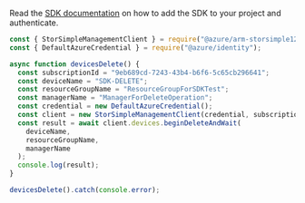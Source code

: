 Read the [SDK documentation](https://github.com/Azure/azure-sdk-for-js/blob/%40azure%2Farm-storsimple1200series_2.0.1/sdk/storsimple1200series/arm-storsimple1200series/README.md) on how to add the SDK to your project and authenticate.

```javascript
const { StorSimpleManagementClient } = require("@azure/arm-storsimple1200series");
const { DefaultAzureCredential } = require("@azure/identity");

async function devicesDelete() {
  const subscriptionId = "9eb689cd-7243-43b4-b6f6-5c65cb296641";
  const deviceName = "SDK-DELETE";
  const resourceGroupName = "ResourceGroupForSDKTest";
  const managerName = "ManagerForDeleteOperation";
  const credential = new DefaultAzureCredential();
  const client = new StorSimpleManagementClient(credential, subscriptionId);
  const result = await client.devices.beginDeleteAndWait(
    deviceName,
    resourceGroupName,
    managerName
  );
  console.log(result);
}

devicesDelete().catch(console.error);
```
